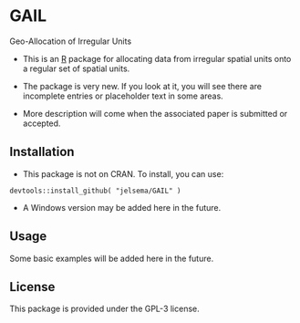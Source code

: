 GAIL
====

Geo-Allocation of Irregular Units

- This is an [R](https://cran.r-project.org/) package for allocating data from irregular spatial units onto a regular set of spatial units.

- The package is very new. If you look at it, you will see there are incomplete entries or placeholder text in some areas.

- More description will come when the associated paper is submitted or accepted.


## Installation

- This package is not on CRAN. To install, you can use:

`devtools::install_github( "jelsema/GAIL" )`

- A Windows version may be added here in the future.

## Usage

Some basic examples will be added here in the future.

## License

This package is provided under the GPL-3 license.

